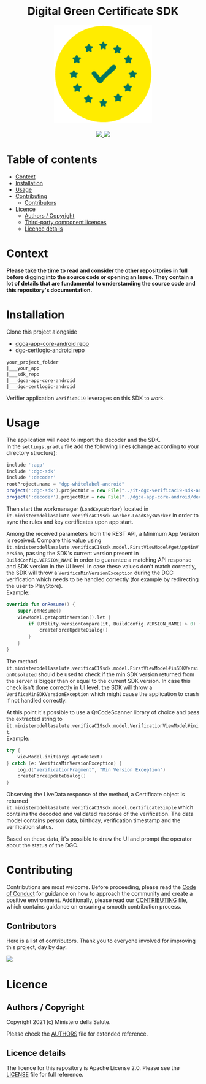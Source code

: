   
<h1 align="center">Digital Green Certificate SDK</h1>    
    
<div align="center">    
<img width="256" height="256" src="img/logo-dcg.png">    
</div>    
    
<br />    
<div align="center">    
    <!-- CoC -->    
    <a href="CODE_OF_CONDUCT.md">    
      <img src="https://img.shields.io/badge/Contributor%20Covenant-v2.0%20adopted-ff69b4.svg" />    
    </a>    
    <a href="https://github.com/ministero-salute/it-dgc-verificac19-sdk-android/actions/workflows/ci.yml">
      <img src="https://github.com/ministero-salute/it-dgc-verificac19-sdk-android/actions/workflows/ci.yml/badge.svg" />
    </a>  
</div>    
    
    
# Table of contents    
- [Context](#context)    
- [Installation](#installation)    
- [Usage](#usage)    
- [Contributing](#contributing)    
  - [Contributors](#contributors)    
- [Licence](#licence)    
  - [Authors / Copyright](#authors--copyright)    
  - [Third-party component licences](#third-party-component-licences)    
  - [Licence details](#licence-details)    
    
    
# Context    
 **Please take the time to read and consider the other repositories in full before digging into the source code or opening an Issue. They contain a lot of details that are fundamental to understanding the source code and this repository's documentation.**    
 
# Installation    
Clone this project alongside

- [dgca-app-core-android repo](https://github.com/eu-digital-green-certificates/dgca-app-core-android)
- [dgc-certlogic-android repo](https://github.com/eu-digital-green-certificates/dgc-certlogic-android)

```
your_project_folder
|___your_app
|___sdk_repo
|___dgca-app-core-android
|___dgc-certlogic-android
```

Verifier application `VerificaC19` leverages on this SDK to work.
  
###   
# Usage   
The application will need to import the decoder and the SDK.  
In the `settings.gradle` file add the following lines (change according to your directory structure):  
  
```gradle
include ':app'  
include ':dgc-sdk'  
include ':decoder'  
rootProject.name = "dgp-whitelabel-android"  
project(':dgc-sdk').projectDir = new File("../it-dgc-verificac19-sdk-android/sdk")  
project(':decoder').projectDir = new File("../dgca-app-core-android/decoder")
```
  
Then start the workmanager (`LoadKeysWorker`) located in `it.ministerodellasalute.verificaC19sdk.worker.LoadKeysWorker` in order to sync the rules and key certificates upon app start.  
  
Among the received parameters from the REST API, a Minimum App Version is received. Compare this value using `it.ministerodellasalute.verificaC19sdk.model.FirstViewModel#getAppMinVersion`, passing the SDK's current version present in `BuildConfig.VERSION_NAME` in order to guarantee a matching API response and SDK version in the UI level. In case these values don't match correctly, the SDK will throw a `VerificaMinVersionException` during the DGC verification which needs to be handled correctly (for example by redirecting the user to PlayStore).  
Example:  
  
```kotlin
override fun onResume() {  
    super.onResume()  
    viewModel.getAppMinVersion().let {  
        if (Utility.versionCompare(it, BuildConfig.VERSION_NAME) > 0) {  
            createForceUpdateDialog()  
        }  
    }
}
```
  
The method `it.ministerodellasalute.verificaC19sdk.model.FirstViewModel#isSDKVersionObsoleted` should be used to check if the min SDK version returned from the server is bigger than or equal to the current SDK version. In case this check isn't done correctly in UI level, the SDK will throw a `VerificaMinSDKVersionException` which might cause the application to crash if not handled correctly.

At this point it's possible to use a QrCodeScanner library of choice and pass the extracted string to `it.ministerodellasalute.verificaC19sdk.model.VerificationViewModel#init`.  
Example:  
  
```kotlin
try {  
    viewModel.init(args.qrCodeText)  
} catch (e: VerificaMinVersionException) {  
    Log.d("VerificationFragment", "Min Version Exception")  
    createForceUpdateDialog()  
}
```

Observing the LiveData response of the method, a Certificate object is returned `it.ministerodellasalute.verificaC19sdk.model.CertificateSimple` which contains the decoded and validated response of the verification. The data model contains person data, birthday, verification timestamp and the verification status.  
  
Based on these data, it's possible to draw the UI and prompt the operator about the status of the DGC.  
  
# Contributing 

Contributions are most welcome. Before proceeding, please read the [Code of Conduct](./CODE_OF_CONDUCT.md) for guidance on how to approach the community and create a positive environment. Additionally, please read our [CONTRIBUTING](./CONTRIBUTING.md) file, which contains guidance on ensuring a smooth contribution process.
    
## Contributors 

Here is a list of contributors. Thank you to everyone involved for improving this project, day by day.    
    
<a href="https://github.com/ministero-salute/it-dgc-verificac19-sdk-android">  
  <img    
  src="https://contributors-img.web.app/image?repo=ministero-salute/it-dgc-verificac19-sdk-android"   
  />    
</a>    
    
# Licence    

## Authors / Copyright    
Copyright 2021 (c) Ministero della Salute.    
    
Please check the [AUTHORS](./AUTHORS) file for extended reference.    

## Licence details    
The licence for this repository is Apache License 2.0. Please see the [LICENSE](./LICENSE) file for full reference.
